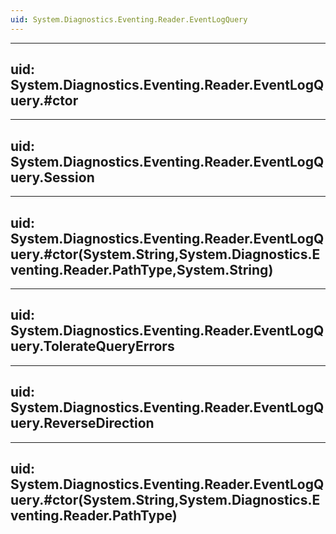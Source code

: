 ```yaml
---
uid: System.Diagnostics.Eventing.Reader.EventLogQuery
---
```


---
uid: System.Diagnostics.Eventing.Reader.EventLogQuery.#ctor
---

---
uid: System.Diagnostics.Eventing.Reader.EventLogQuery.Session
---

---
uid: System.Diagnostics.Eventing.Reader.EventLogQuery.#ctor(System.String,System.Diagnostics.Eventing.Reader.PathType,System.String)
---

---
uid: System.Diagnostics.Eventing.Reader.EventLogQuery.TolerateQueryErrors
---

---
uid: System.Diagnostics.Eventing.Reader.EventLogQuery.ReverseDirection
---

---
uid: System.Diagnostics.Eventing.Reader.EventLogQuery.#ctor(System.String,System.Diagnostics.Eventing.Reader.PathType)
---
